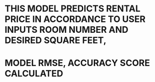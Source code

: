 # THIS MODEL PREDICTS RENTAL PRICE IN ACCORDANCE TO USER INPUTS ROOM NUMBER AND DESIRED SQUARE FEET,
# MODEL RMSE, ACCURACY SCORE CALCULATED

